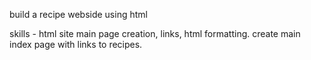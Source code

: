 build a recipe webside using html

skills - html site main page creation, links, html formatting.
create main index page with links to recipes.